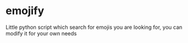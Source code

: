 # emojify
Little python script which search for emojis you are looking for, you can modify it for your own needs
